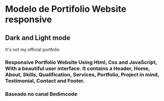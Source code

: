# Modelo de Portifolio Website responsive 
## Dark and Light mode


It's not my official portfolio

### Responsive Portfolio Website Using Html, Css and JavaScript, With a beautiful user interface. It contains a Header, Home, About, Skills, Qualification, Services, Portfolio, Project in mind, Testimonial, Contact and Footer.

### Baseado no canal Bedimcode
